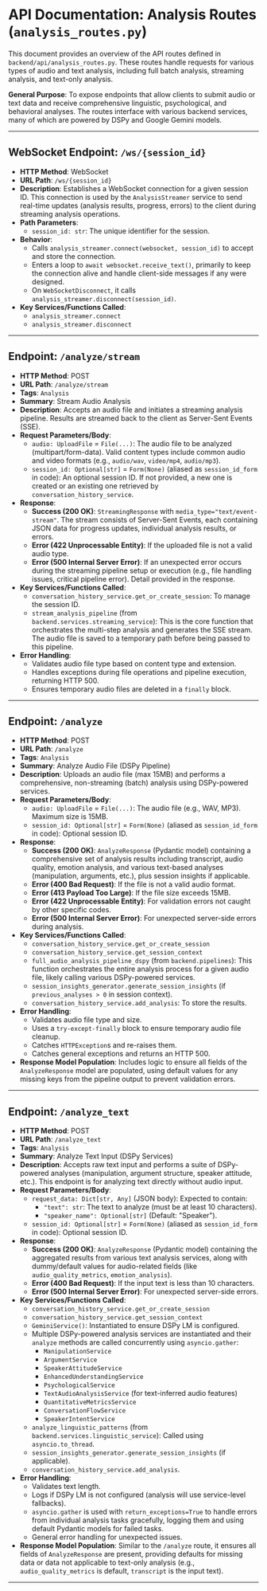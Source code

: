 # API Documentation: Analysis Routes (`analysis_routes.py`)

This document provides an overview of the API routes defined in `backend/api/analysis_routes.py`. These routes handle requests for various types of audio and text analysis, including full batch analysis, streaming analysis, and text-only analysis.

**General Purpose**: To expose endpoints that allow clients to submit audio or text data and receive comprehensive linguistic, psychological, and behavioral analyses. The routes interface with various backend services, many of which are powered by DSPy and Google Gemini models.

---

## WebSocket Endpoint: `/ws/{session_id}`

*   **HTTP Method**: WebSocket
*   **URL Path**: `/ws/{session_id}`
*   **Description**: Establishes a WebSocket connection for a given session ID. This connection is used by the `AnalysisStreamer` service to send real-time updates (analysis results, progress, errors) to the client during streaming analysis operations.
*   **Path Parameters**:
    *   `session_id: str`: The unique identifier for the session.
*   **Behavior**:
    *   Calls `analysis_streamer.connect(websocket, session_id)` to accept and store the connection.
    *   Enters a loop to `await websocket.receive_text()`, primarily to keep the connection alive and handle client-side messages if any were designed.
    *   On `WebSocketDisconnect`, it calls `analysis_streamer.disconnect(session_id)`.
*   **Key Services/Functions Called**:
    *   `analysis_streamer.connect`
    *   `analysis_streamer.disconnect`

---

## Endpoint: `/analyze/stream`

*   **HTTP Method**: POST
*   **URL Path**: `/analyze/stream`
*   **Tags**: `Analysis`
*   **Summary**: Stream Audio Analysis
*   **Description**: Accepts an audio file and initiates a streaming analysis pipeline. Results are streamed back to the client as Server-Sent Events (SSE).
*   **Request Parameters/Body**:
    *   `audio: UploadFile` = `File(...)`: The audio file to be analyzed (multipart/form-data). Valid content types include common audio and video formats (e.g., `audio/wav`, `video/mp4`, `audio/mp3`).
    *   `session_id: Optional[str]` = `Form(None)` (aliased as `session_id_form` in code): An optional session ID. If not provided, a new one is created or an existing one retrieved by `conversation_history_service`.
*   **Response**:
    *   **Success (200 OK)**: `StreamingResponse` with `media_type="text/event-stream"`. The stream consists of Server-Sent Events, each containing JSON data for progress updates, individual analysis results, or errors.
    *   **Error (422 Unprocessable Entity)**: If the uploaded file is not a valid audio type.
    *   **Error (500 Internal Server Error)**: If an unexpected error occurs during the streaming pipeline setup or execution (e.g., file handling issues, critical pipeline error). Detail provided in the response.
*   **Key Services/Functions Called**:
    *   `conversation_history_service.get_or_create_session`: To manage the session ID.
    *   `stream_analysis_pipeline` (from `backend.services.streaming_service`): This is the core function that orchestrates the multi-step analysis and generates the SSE stream. The audio file is saved to a temporary path before being passed to this pipeline.
*   **Error Handling**:
    *   Validates audio file type based on content type and extension.
    *   Handles exceptions during file operations and pipeline execution, returning HTTP 500.
    *   Ensures temporary audio files are deleted in a `finally` block.

---

## Endpoint: `/analyze`

*   **HTTP Method**: POST
*   **URL Path**: `/analyze`
*   **Tags**: `Analysis`
*   **Summary**: Analyze Audio File (DSPy Pipeline)
*   **Description**: Uploads an audio file (max 15MB) and performs a comprehensive, non-streaming (batch) analysis using DSPy-powered services.
*   **Request Parameters/Body**:
    *   `audio: UploadFile` = `File(...)`: The audio file (e.g., WAV, MP3). Maximum size is 15MB.
    *   `session_id: Optional[str]` = `Form(None)` (aliased as `session_id_form` in code): Optional session ID.
*   **Response**:
    *   **Success (200 OK)**: `AnalyzeResponse` (Pydantic model) containing a comprehensive set of analysis results including transcript, audio quality, emotion analysis, and various text-based analyses (manipulation, arguments, etc.), plus session insights if applicable.
    *   **Error (400 Bad Request)**: If the file is not a valid audio format.
    *   **Error (413 Payload Too Large)**: If the file size exceeds 15MB.
    *   **Error (422 Unprocessable Entity)**: For validation errors not caught by other specific codes.
    *   **Error (500 Internal Server Error)**: For unexpected server-side errors during analysis.
*   **Key Services/Functions Called**:
    *   `conversation_history_service.get_or_create_session`
    *   `conversation_history_service.get_session_context`
    *   `full_audio_analysis_pipeline_dspy` (from `backend.pipelines`): This function orchestrates the entire analysis process for a given audio file, likely calling various DSPy-powered services.
    *   `session_insights_generator.generate_session_insights` (if `previous_analyses > 0` in session context).
    *   `conversation_history_service.add_analysis`: To store the results.
*   **Error Handling**:
    *   Validates audio file type and size.
    *   Uses a `try-except-finally` block to ensure temporary audio file cleanup.
    *   Catches `HTTPException`s and re-raises them.
    *   Catches general exceptions and returns an HTTP 500.
*   **Response Model Population**: Includes logic to ensure all fields of the `AnalyzeResponse` model are populated, using default values for any missing keys from the pipeline output to prevent validation errors.

---

## Endpoint: `/analyze_text`

*   **HTTP Method**: POST
*   **URL Path**: `/analyze_text`
*   **Tags**: `Analysis`
*   **Summary**: Analyze Text Input (DSPy Services)
*   **Description**: Accepts raw text input and performs a suite of DSPy-powered analyses (manipulation, argument structure, speaker attitude, etc.). This endpoint is for analyzing text directly without audio input.
*   **Request Parameters/Body**:
    *   `request_data: Dict[str, Any]` (JSON body): Expected to contain:
        *   `"text": str`: The text to analyze (must be at least 10 characters).
        *   `"speaker_name": Optional[str]` (Default: "Speaker").
    *   `session_id: Optional[str]` = `Form(None)` (aliased as `session_id_form` in code): Optional session ID.
*   **Response**:
    *   **Success (200 OK)**: `AnalyzeResponse` (Pydantic model) containing the aggregated results from various text analysis services, along with dummy/default values for audio-related fields (like `audio_quality_metrics`, `emotion_analysis`).
    *   **Error (400 Bad Request)**: If the input text is less than 10 characters.
    *   **Error (500 Internal Server Error)**: For unexpected server-side errors.
*   **Key Services/Functions Called**:
    *   `conversation_history_service.get_or_create_session`
    *   `conversation_history_service.get_session_context`
    *   `GeminiService()`: Instantiated to ensure DSPy LM is configured.
    *   Multiple DSPy-powered analysis services are instantiated and their `analyze` methods are called concurrently using `asyncio.gather`:
        *   `ManipulationService`
        *   `ArgumentService`
        *   `SpeakerAttitudeService`
        *   `EnhancedUnderstandingService`
        *   `PsychologicalService`
        *   `TextAudioAnalysisService` (for text-inferred audio features)
        *   `QuantitativeMetricsService`
        *   `ConversationFlowService`
        *   `SpeakerIntentService`
    *   `analyze_linguistic_patterns` (from `backend.services.linguistic_service`): Called using `asyncio.to_thread`.
    *   `session_insights_generator.generate_session_insights` (if applicable).
    *   `conversation_history_service.add_analysis`.
*   **Error Handling**:
    *   Validates text length.
    *   Logs if DSPy LM is not configured (analysis will use service-level fallbacks).
    *   `asyncio.gather` is used with `return_exceptions=True` to handle errors from individual analysis tasks gracefully, logging them and using default Pydantic models for failed tasks.
    *   General error handling for unexpected issues.
*   **Response Model Population**: Similar to the `/analyze` route, it ensures all fields of `AnalyzeResponse` are present, providing defaults for missing data or data not applicable to text-only analysis (e.g., `audio_quality_metrics` is default, `transcript` is the input text).

---
